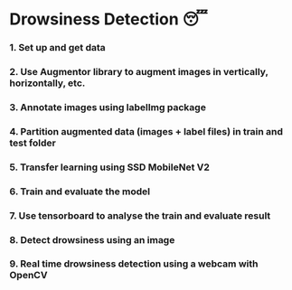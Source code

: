 # Drowsiness Detection 😴

### <b>1.</b> Set up and get data 
### <b>2.</b> Use Augmentor library to augment images in vertically, horizontally, etc. 
### <b>3.</b> Annotate images using labelImg package
### <b>4.</b> Partition augmented data (images + label files) in train and test folder 
### <b>5.</b> Transfer learning using SSD MobileNet V2 
### <b>6.</b> Train and evaluate the model
### <b>7.</b> Use tensorboard to analyse the train and evaluate result 
### <b>8.</b> Detect drowsiness using an image 
### <b>9.</b> Real time drowsiness detection using a webcam with OpenCV 
